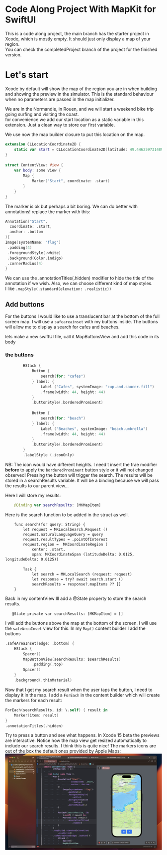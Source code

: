 # Code Along Project With MapKit for SwiftUI

This is a code along project, the main branch has the starter project in Xcode, which is mostly empty. It should just only display a map of your region.  
You can check the completedProject branch of the project for the finished version.

# Let's start

Xcode by default will show the map of the region you are in when building and showing the preview in the simulator. This is the standard behaviour when no parameters are passed in the map initializer.  

We are in the Normandie, in Rouen, and we will start a weekend bike trip going surfing and visiting the coast.  
for convenience we add our start location as a static variable in this extension. Just a clean way to store our first variable.

We use now the map builder closure to put this location on the map.
```swift
extension CLLocationCoordinate2D {
    static var start = CLLocationCoordinate2D(latitude: 49.44625973148958, longitude: 1.0889092507665954)
}

struct ContentView: View {
    var body: some View {
        Map {
            Marker("Start", coordinate: .start)
        }
    }
}

```

The marker is ok but perhaps a bit boring. We can do better with annotations! replace the marker with this:

```swift
Annotation("Start",
  coordinate: .start,
  anchor: .bottom
){
Image(systemName: "flag")
 .padding(4)
 .foregroundStyle(.white)
 .background(Color.indigo)
 .cornerRadius(4)
}
```

We can use the  .annotationTitles(.hidden) modifier to hide the title of the annotation if we wish.  Also, we can choose different kind of map styles.  
I like `.mapStyle(.standard(elevation: .realistic))`

## Add buttons

For the buttons I would like to use a translucent bar at the bottom of the full screen map. I will use a `safeareainset` with my buttons inside. The buttons will allow me to display a search for cafes and beaches.  

lets make a new swiftUI file, call it MapButtonsView and add this code in its body 

### the buttons
```swift
        HStack {
            Button {
                search(for: "cafes")
            } label: {
                Label ("Cafes", systemImage: "cup.and.saucer.fill")
                .frame(width: 44, height: 44)
            }
            .buttonStyle(.borderedProminent)
            
            Button {
                search(for: "beach")
            } label: {
                Label ("Beaches", systemImage: "beach.umbrella")
                .frame(width: 44, height: 44)
            }
            .buttonStyle(.borderedProminent)
        }
        .labelStyle (.iconOnly)

```  
NB: The icon would have different heights. I need t insert the frae modifier **before** to apply the `borderedProminent` button style or it will not changed observed!
Pressing the button will trigger the search. The results will be stored in a searchResults variable. It will be a binding because we will pass the results to our parent view...

Here I will store my results:
```swift
    @Binding var searchResults: [MKMapItem]
``` 
Here is the search function to be added in the struct as well. 
```
    func search(for query: String) {
        let request = MKLocalSearch.Request ()
        request.naturalLanguageQuery = query
        request.resultTypes = .pointOfInterest
        request.region =  MKCoordinateRegion (
            center: .start,
            span: MKCoordinateSpan (latitudeDelta: 0.0125, longitudeDelta: 0.0125))
        
        Task {
            let search = MKLocalSearch (request: request)
            let response = try? await search.start ()
            searchResults = response?.mapItems ?? []
    }
```

Back in my contentView Ill add a @State property to store the search results.

`	@State private var searchResults: [MKMapItem] = []`

I will add the buttons above the map at the bottom of the screen. I will use the `safeAreaInset` view for this.
In my `Map()` content builder I add the buttons

```swift
.safeAreaInset(edge: .bottom) {
	HStack {
		Spacer()
		MapButtonView(searchResults: $searchResults)
			.padding(.top)
		Spacer()
	}
	.background(.thinMaterial)
```

Now that I get my search result when the user taps the button, I need to display it in the map. I add a `ForEach` in the content builder which will create the markers for each result:

```swift
ForEach(searchResults, id: \.self) { result in
    Marker(item: result)
}
.annotationTitles(.hidden)
```

Try to press a button and see what happens. In Xcode 15 beta the previews are interactive.
Notice how the map view get resized automatically to include our search results.  I think this is quite nice!
The markers icons are out of the box the default ones provided by Apple Maps:  
![results](screenshots/results.jpg)


